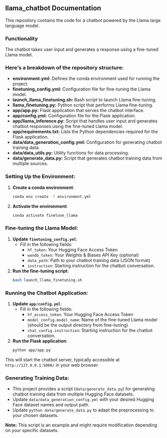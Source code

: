## llama_chatbot Documentation

This repository contains the code for a chatbot powered by the Llama large language model. 

### Functionality

The chatbot takes user input and generates a response using a fine-tuned Llama model.

### Here's a breakdown of the repository structure:

* **environment.yml:** Defines the conda environment used for running the project.
* **finetuning_config.yml:** Configuration file for fine-tuning the Llama model.
* **launch_llama_finetuning.sh:** Bash script to launch Llama fine-tuning.
* **llama_finetuning.py:** Python script that performs Llama fine-tuning.
* **app/app.py:** Flask application that serves the chatbot interface.
* **app/config.yml:** Configuration file for the Flask application.
* **app/llama_inference.py:** Script that handles user input and generates chatbot responses using the fine-tuned Llama model.
* **app/requirements.txt:** Lists the Python dependencies required for the Flask application.
* **data/data_generation_config.yml:** Configuration for generating chatbot training data.
* **data/data_utils.py:** Utility functions for data processing.
* **data/generate_data.py:** Script that generates chatbot training data from multiple sources.


### Setting Up the Environment:

1.  **Create a conda environment**:
    ```bash
    conda env create -f environment.yml
    ```
2.  **Activate the environment**:
    ```bash
    conda activate finetune_llama
    ```

### Fine-tuning the Llama Model:

1.  **Update `finetuning_config.yml`**:
    *  Fill in the following fields:
        * `hf_token`: Your Hugging Face Access Token
        * `wandb_token`: Your Weights & Biases API Key (optional)
        * `data_path`: Path to your chatbot training data (JSON format)
        * `instruction`: Starting instruction for the chatbot conversation.
2.  **Run the fine-tuning script**:
    ```bash
    bash launch_llama_finetuning.sh
    ```

### Running the Chatbot Application:

1.  **Update `app/config.yml`**:
    *  Fill in the following fields:
        * `hf_access_token`: Your Hugging Face Access Token
        * `model_config.model_name`: Name of the fine-tuned Llama model (should be the output directory from fine-tuning)
        * `chat_config.instruction`: Starting instruction for the chatbot conversation.
2.  **Run the Flask application**:
    ```bash
    python app/app.py
    ```

This will start the chatbot server, typically accessible at `http://127.0.0.1:5000/` in your web browser.

### Generating Training Data:

* This project provides a script (`data/generate_data.py`) for generating chatbot training data from multiple Hugging Face datasets. 
* Update `data/data_generation_config.yml` with your desired Hugging Face dataset names and output path.
* Update `python data/generate_data.py` to adapt the preprocessing to your chosen datasets.

**Note:** This script is an example and might require modification depending on your specific datasets.
